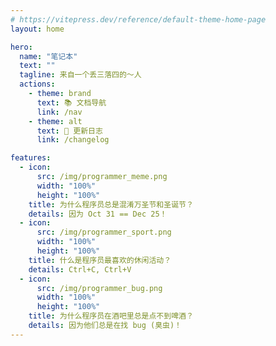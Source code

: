```yaml
---
# https://vitepress.dev/reference/default-theme-home-page
layout: home

hero:
  name: "笔记本"
  text: ""
  tagline: 来自一个丢三落四的～人
  actions:
    - theme: brand
      text: 📚 文档导航
      link: /nav
    - theme: alt
      text: 📝 更新日志
      link: /changelog

features:
  - icon:
      src: /img/programmer_meme.png
      width: "100%"
      height: "100%"
    title: 为什么程序员总是混淆万圣节和圣诞节？
    details: 因为 Oct 31 == Dec 25！
  - icon:
      src: /img/programmer_sport.png
      width: "100%"
      height: "100%"
    title: 什么是程序员最喜欢的休闲活动？
    details: Ctrl+C, Ctrl+V
  - icon:
      src: /img/programmer_bug.png
      width: "100%"
      height: "100%"
    title: 为什么程序员在酒吧里总是点不到啤酒？
    details: 因为他们总是在找 bug (臭虫)！
---
```


